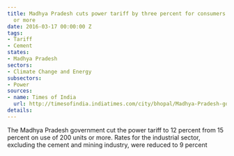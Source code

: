 ```yaml
---
title: Madhya Pradesh cuts power tariff by three percent for consumers using 200 units
  or more
date: 2016-03-17 00:00:00 Z
tags:
- Tariff
- Cement
states:
- Madhya Pradesh
sectors:
- Climate Change and Energy
subsectors:
- Power
sources:
- name: Times of India
  url: http://timesofindia.indiatimes.com/city/bhopal/Madhya-Pradesh-govt-slashes-power-tariff-to-12-for-domestic-consumers-industries/articleshow/51350965.cms
details: 
---
```


The Madhya Pradesh government cut the power tariff to 12 percent from 15 percent on use of 200 units or more. Rates for the industrial sector, excluding the cement and mining industry, were reduced to 9 percent
